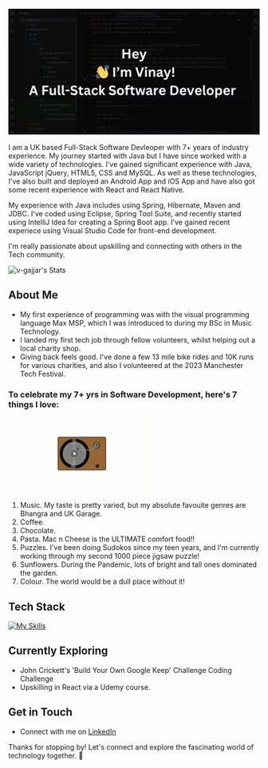 ![banner](https://github.com/v-gajjar/v-gajjar/blob/main/banner-image.png)

I am a UK based Full-Stack Software Devleoper with 7+ years of industry experience. My journey started with Java but I have since worked with a wide variety of technologies. 
I've gained significant experience with Java, JavaScript jQuery, HTML5, CSS and MySQL. As well as these technologies, I've also built and deployed an Android App and iOS App and have also got some recent experience with React and React Native. 

My experience with Java includes using Spring, Hibernate, Maven and JDBC. I've coded using Eclipse, Spring Tool Suite, and recently started using IntelliJ Idea for creating a Spring Boot app. I've gained recent experiece using Visual Studio Code for front-end development. 

I'm really passionate about upskilling and connecting with others in the Tech community. 

![v-gajjar's Stats](https://github-readme-stats.vercel.app/api?username=v-gajjar&theme=vue-dark&show_icons=true&hide_border=true&count_private=true)

## About Me

- My first experience of programming was with the visual programming language Max MSP, which I was introduced to during my BSc in Music Technology. 
- I landed my first tech job through fellow volunteers, whilst helping out a local charity shop.
- Giving back feels good. I've done a few 13 mile bike rides and 10K runs for various charities, and also I volunteered at the 2023 Manchester Tech Festival.

### To celebrate my 7+ yrs in Software Development, here's 7 things I love:
![](https://github.com/v-gajjar/v-gajjar/blob/main/VinylPlayer.gif)
1. Music. My taste is pretty varied, but my absolute favouite genres are Bhangra and UK Garage.
2. Coffee. 
3. Chocolate. 
4. Pasta. Mac n Cheese is the ULTIMATE comfort food!!
5. Puzzles. I've been doing Sudokos since my teen years, and I'm currently working through my second 1000 piece jigsaw puzzle!
6. Sunflowers. During the Pandemic, lots of bright and tall ones dominated the garden.
7. Colour. The world would be a dull place without it!

## Tech Stack
[![My Skills](https://skillicons.dev/icons?i=js,html,css,java,mysql)](https://skillicons.dev)

## Currently Exploring

- John Crickett's 'Build Your Own Google Keep' Challenge Coding Challenge
- Upskilling in React via a Udemy course. 
  

## Get in Touch

- Connect with me on [LinkedIn](https://www.linkedin.com/in/vinaygajjar/)

Thanks for stopping by! Let's connect and explore the fascinating world of technology together. 🚀

